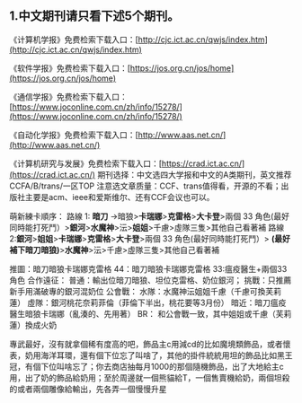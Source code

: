## 1.中文期刊请只看下述5个期刊。

《计算机学报》免费检索下载入口：[http://cjc.ict.ac.cn/qwjs/index.htm](http://cjc.ict.ac.cn/qwjs/index.htm)

《软件学报》免费检索下载入口：[https://jos.org.cn/jos/home](https://jos.org.cn/jos/home)

《通信学报》免费检索下载入口：[https://www.joconline.com.cn/zh/info/15278/](https://www.joconline.com.cn/zh/info/15278/)

《自动化学报》免费检索下载入口：[http://www.aas.net.cn/](http://www.aas.net.cn/)

《计算机研究与发展》免费检索下载入口：[https://crad.ict.ac.cn/](https://crad.ict.ac.cn/)
期刊选择：中文选四大学报和中文的A类期刊，英文推荐 CCFA/B/trans/一区TOP
注意选文章质量：CCF、trans值得看，开源的不看；出版社主要是acm、ieee和爱斯维尔、还有CCF会议也可以。

萌新練卡順序：
路線 1:  __暗刀__ ->暗狼>__卡瑞娜__>__克雷格__>__大卡登__>兩個 33 角色(最好同時能打死鬥）>__銀河__>__水魔神__>沄>__姐姐__>千慮>虛隊三隻>其他自己看著補
路線 2:__銀河__>__姐姐__>__卡瑞娜__>__克雷格__>__大卡登__>兩個 33 角色(最好同時能打死鬥）> __(最好補下暗刀暗狼)__>__水魔神__>沄>千慮>虛隊三隻>其他自己看著補

推圖：暗刀暗狼卡瑞娜克雷格 
44：暗刀暗狼卡瑞娜克雷格 
33:瘟疫醫生+兩個33角色 
合作遠征： 普通：輸出位暗刀暗狼、坦位克雷格、奶位銀河； 
挑戰：只推薦新手用滿破專的銀河混奶位 
公會戰： 水隊：水魔神沄姐姐千慮（千慮可換芙莉蓮） 
虛隊：銀河桃花奈莉菲倫（菲倫下半出，桃花要等3月份） 
暗近：暗刀瘟疫醫生暗狼卡瑞娜（亂湊的、先用著） 
BR： 和公會戰一致，其中姐姐或千慮（芙莉蓮）換成火奶

專武最好，沒有就拿個稀有度高的吧，飾品主c用減cd的比如魔境類飾品，或者懷表，奶用海洋耳環，還有個下位忘了叫啥了，其他的掛件統統用坦的飾品比如黑王冠，有個下位叫啥忘了；你去商店抽每月1000的那個隨機飾品，出了大地給主c用，出了奶的飾品給奶用；至於周邊就一個熊貓給T，一個售賣機給奶，兩個坦殺的或者兩個雕像給輸出，先各弄一個慢慢升星
<!--stackedit_data:
eyJoaXN0b3J5IjpbMTEyNzYyOTEwNCw2NzYwMzg4MTUsMjAxMz
kzMjY3MV19
-->